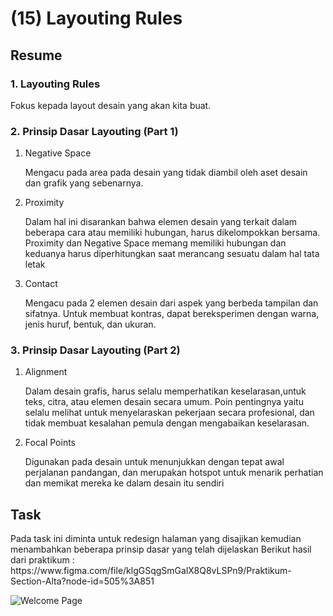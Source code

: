 <h1>(15) Layouting Rules</h1>

<h2>Resume</h2>
<h3>1.  Layouting Rules</h3>
    <p>Fokus kepada layout desain yang akan kita buat.</p>
<h3>2. Prinsip Dasar Layouting (Part 1)</h3>
    <ol>
        <li>Negative Space</li>
            <p>Mengacu pada area pada desain yang tidak diambil oleh aset desain dan grafik yang sebenarnya.</p>
        <li>Proximity</li>
            <p>Dalam hal ini disarankan bahwa elemen desain yang terkait dalam beberapa cara atau memiliki hubungan, harus dikelompokkan bersama. Proximity dan Negative Space memang memiliki hubungan dan keduanya harus diperhitungkan saat merancang sesuatu dalam hal tata letak</p>
        <li>Contact</li>
            <p>Mengacu pada 2 elemen desain dari aspek yang berbeda tampilan dan sifatnya. Untuk membuat kontras, dapat bereksperimen dengan warna, jenis huruf, bentuk, dan ukuran.</p>
    </ol>
<h3>3. Prinsip Dasar Layouting (Part 2)</h3>
    <ol>
        <li>Alignment</li>
            <p>Dalam desain grafis, harus selalu memperhatikan keselarasan,untuk teks, citra, atau elemen desain secara umum. Poin pentingnya yaitu selalu melihat untuk menyelaraskan pekerjaan secara profesional, dan tidak membuat kesalahan pemula dengan mengabaikan keselarasan.</p>
        <li>Focal Points</li>
            <p>Digunakan pada desain untuk menunjukkan dengan tepat awal perjalanan pandangan, dan merupakan hotspot untuk menarik perhatian dan memikat mereka ke dalam desain itu sendiri</p>
    </ol>

<h2>Task</h2>
<p>
    Pada task ini diminta untuk redesign halaman yang disajikan kemudian menambahkan beberapa prinsip dasar yang telah dijelaskan
    Berikut hasil dari praktikum :
    https://www.figma.com/file/klgGSqgSmGalX8Q8vLSPn9/Praktikum-Section-Alta?node-id=505%3A851
</p>

![Welcome Page](https://user-images.githubusercontent.com/80687802/159629534-4cfc31cb-e27f-4e4f-915f-fd8e18469e52.jpg)

